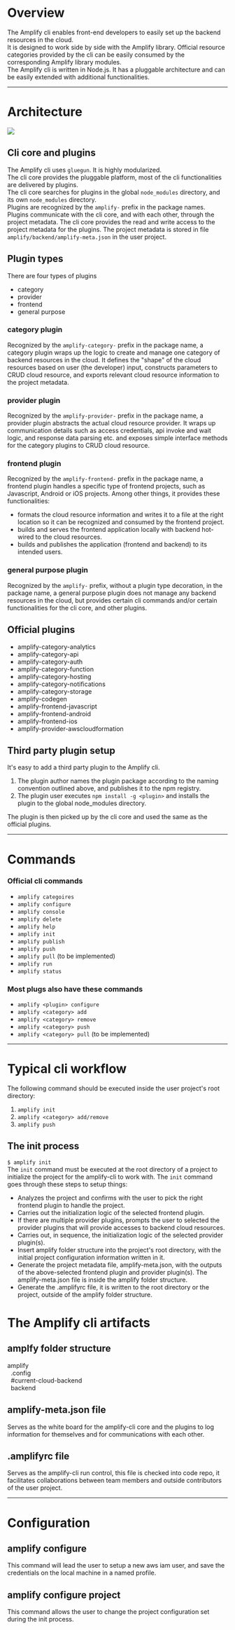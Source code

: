 # Overview
The Amplify cli enables front-end developers to easily set up the backend resources in the cloud. <br/>
It is designed to work side by side with the Amplify library. Official resource categories provided by the cli can be easily consumed by the corresponding Amplify library modules. <br/>
The Amplify cli is written in Node.js. It has a pluggable architecture and can be easily extended with additional functionalities.
 
***

# Architecture
![](https://github.com/UnleashedMind/docs/blob/master/cli/images/AmplifyCliConcept.jpg)
## Cli core and plugins
The Amplify cli uses `gluegun`. It is highly modularized.  <br/>
The cli core provides the pluggable platform, most of the cli functionalities are delivered by plugins. <br/> 
The cli core searches for plugins in the global `node_modules` directory, and its own `node_modules` directory.  <br/>
Plugins are recognized by the `amplify-` prefix in the package names. <br/>
Plugins communicate with the cli core, and with each other, through the project metadata. The cli core provides the read and write access to the project metadata for the plugins. The project metadata is stored in file `amplify/backend/amplify-meta.json` in the user project.

## Plugin types
There are four types of plugins
- category
- provider
- frontend
- general purpose
### category plugin
Recognized by the `amplify-category-` prefix in the package name, a category plugin wraps up the logic to create and manage one category of backend resources in the cloud. It defines the "shape" of the cloud resources based on user (the developer) input, constructs parameters to CRUD cloud resource, and exports relevant cloud resource information to the project metadata. 
### provider plugin
Recognized by the `amplify-provider-` prefix in the package name, a provider plugin abstracts the actual cloud resource provider. It wraps up communication details such as access credentials, api invoke and wait logic, and response data parsing etc. and exposes simple interface methods for the category plugins to CRUD cloud resource. 
### frontend plugin
Recognized by the `amplify-frontend-` prefix in the package name, a frontend plugin handles a specific type of frontend projects, such as Javascript, Android or iOS projects. Among other things, it provides these functionalities:
- formats the cloud resource information and writes it to a file at the right location so it can be recognized and consumed by the frontend project. 
- builds and serves the frontend application locally with backend hot-wired to the cloud resources. 
- builds and publishes the application (frontend and backend) to its intended users.
### general purpose plugin
Recognized by the `amplify-` prefix, without a plugin type decoration, in the package name, a general purpose plugin does not manage any backend resources in the cloud, but provides certain cli commands and/or certain functionalities for the cli core, and other plugins.

## Official plugins
- amplify-category-analytics
- amplify-category-api
- amplify-category-auth
- amplify-category-function
- amplify-category-hosting
- amplify-category-notifications
- amplify-category-storage
- amplify-codegen
- amplify-frontend-javascript
- amplify-frontend-android
- amplify-frontend-ios
- amplify-provider-awscloudformation

## Third party plugin setup
It's easy to add a third party plugin to the Amplify cli. 
1. The plugin author names the plugin package according to the naming convention outlined above, and publishes it to the npm registry.
2. The plugin user executes `npm install -g <plugin>` and installs the plugin to the global node_modules directory.

The plugin is then picked up by the cli core and used the same as the official plugins. 

***
# Commands
### Official cli commands
- `amplify categoires`
- `amplify configure`
- `amplify console`
- `amplify delete`
- `amplify help`
- `amplify init`
- `amplify publish`
- `amplify push`
- `amplify pull` (to be implemented)
- `amplify run`
- `amplify status`

### Most plugs also have these commands
- `amplify <plugin> configure`
- `amplify <category> add`
- `amplify <category> remove`
- `amplify <category> push`
- `amplify <category> pull` (to be implemented)

***
# Typical cli workflow
The following command should be executed inside the user project's root directory: 
1. `amplify init`
2. `amplify <category> add/remove`
3. `amplify push`

## The init process
`$ amplify init` <br/>
The `init` command must be executed at the root directory of a project to initialize the project for the amplify-cli to work with. 
The `init` command goes through these steps to setup things: 
- Analyzes the project and confirms with the user to pick the right frontend plugin to handle the project.
- Carries out the initialization logic of the selected frontend plugin.
- If there are multiple provider plugins, prompts the user to selected the provider plugins that will provide accesses to backend cloud resources. 
- Carries out, in sequence, the initialization logic of the selected provider plugin(s). 
- Insert amplify folder structure into the project's root directory, with the initial project configuration information written in it. 
- Generate the project metadata file, amplify-meta.json, with the outputs of the above-selected frontend plugin and provider plugin(s). The amplify-meta.json file is inside the amplify folder structure.
- Generate the .amplifyrc file, it is written to the root directory or the project, outside of the amplify folder structure. 

# The Amplify cli artifacts
## amplfy folder structure
amplify<br/>
&nbsp;&nbsp;.config<br/>
&nbsp;&nbsp;#current-cloud-backend<br/>
&nbsp;&nbsp;backend<br/>
## amplify-meta.json file
Serves as the white board for the amplify-cli core and the plugins to log information for themselves and for communications with each other.  
## .amplifyrc file
Serves as the amplify-cli run control, this file is checked into code repo, it facilitates collaborations between team members and outside contributors of the user project.

***
# Configuration
## amplify configure
This command will lead the user to setup a new aws iam user, and save the credentials on the local machine in a named profile. 
## amplify configure project
This command allows the user to change the project configuration set during the init process. 



